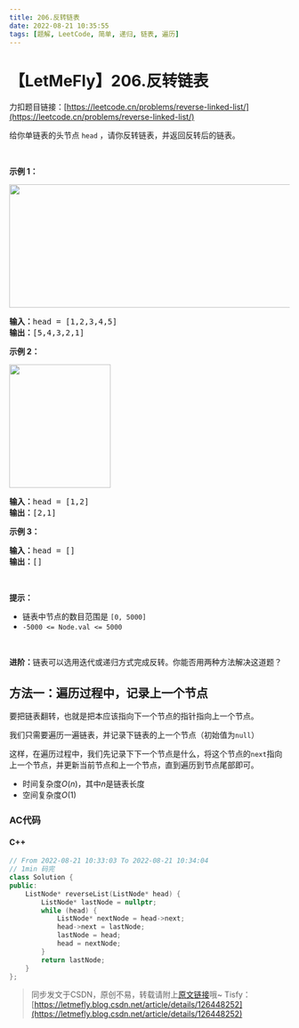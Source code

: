 ```yaml
---
title: 206.反转链表
date: 2022-08-21 10:35:55
tags: [题解, LeetCode, 简单, 递归, 链表, 遍历]
---
```


# 【LetMeFly】206.反转链表

力扣题目链接：[https://leetcode.cn/problems/reverse-linked-list/](https://leetcode.cn/problems/reverse-linked-list/)

给你单链表的头节点 <code>head</code> ，请你反转链表，并返回反转后的链表。
<div class="original__bRMd">
<div>
<p> </p>

<p><strong>示例 1：</strong></p>
<img alt="" src="https://assets.leetcode.com/uploads/2021/02/19/rev1ex1.jpg" style="width: 542px; height: 222px;" />
<pre>
<strong>输入：</strong>head = [1,2,3,4,5]
<strong>输出：</strong>[5,4,3,2,1]
</pre>

<p><strong>示例 2：</strong></p>
<img alt="" src="https://assets.leetcode.com/uploads/2021/02/19/rev1ex2.jpg" style="width: 182px; height: 222px;" />
<pre>
<strong>输入：</strong>head = [1,2]
<strong>输出：</strong>[2,1]
</pre>

<p><strong>示例 3：</strong></p>

<pre>
<strong>输入：</strong>head = []
<strong>输出：</strong>[]
</pre>

<p> </p>

<p><strong>提示：</strong></p>

<ul>
	<li>链表中节点的数目范围是 <code>[0, 5000]</code></li>
	<li><code>-5000 <= Node.val <= 5000</code></li>
</ul>

<p> </p>

<p><strong>进阶：</strong>链表可以选用迭代或递归方式完成反转。你能否用两种方法解决这道题？</p>
</div>
</div>


    
## 方法一：遍历过程中，记录上一个节点

要把链表翻转，也就是把本应该指向下一个节点的指针指向上一个节点。

我们只需要遍历一遍链表，并记录下链表的上一个节点（初始值为```null```）

这样，在遍历过程中，我们先记录下下一个节点是什么，将这个节点的```next```指向上一个节点，并更新当前节点和上一个节点，直到遍历到节点尾部即可。

+ 时间复杂度$O(n)$，其中$n$是链表长度
+ 空间复杂度$O(1)$

### AC代码

#### C++

```cpp
// From 2022-08-21 10:33:03 To 2022-08-21 10:34:04
// 1min 码完
class Solution {
public:
    ListNode* reverseList(ListNode* head) {
        ListNode* lastNode = nullptr;
        while (head) {
            ListNode* nextNode = head->next;
            head->next = lastNode;
            lastNode = head;
            head = nextNode;
        }
        return lastNode;
    }
};
```

> 同步发文于CSDN，原创不易，转载请附上[原文链接](https://blog.letmefly.xyz/2022/08/21/LeetCode%200206.%E5%8F%8D%E8%BD%AC%E9%93%BE%E8%A1%A8/)哦~
> Tisfy：[https://letmefly.blog.csdn.net/article/details/126448252](https://letmefly.blog.csdn.net/article/details/126448252)
